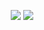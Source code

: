  <p align="center">
   <img src ="https://github-readme-stats.vercel.app/api?username=acwars&show_icons=true&count_private=true&theme=default&hide_border=true&include_all_commits=true">
   <img src ="https://github-readme-stats.vercel.app/api/top-langs/?username=acwars&layout=compact&hide_border=true&langs_count=10&hide=jupyter%20notebook,tex,css,php">
</p>
